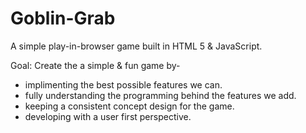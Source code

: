 Goblin-Grab
===========

A simple play-in-browser game built in HTML 5 &amp; JavaScript.


Goal: Create the a simple & fun game by-
+ implimenting the best possible features we can.
+ fully understanding the programming behind the features we add.
+ keeping a consistent concept design for the game.
+ developing with a user first perspective.